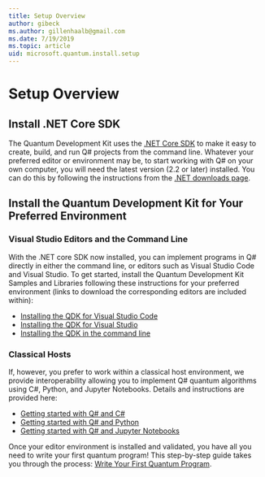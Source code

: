 ```yaml
---
title: Setup Overview
author: gibeck
ms.author: gillenhaalb@gmail.com
ms.date: 7/19/2019
ms.topic: article
uid: microsoft.quantum.install.setup
---
```


# Setup Overview #

## Install .NET Core SDK ##

The Quantum Development Kit uses the [.NET Core SDK](https://dotnet.microsoft.com/) to make it easy to create, build, and run Q# projects from the command line. Whatever your preferred editor or environment may be, to start working with Q# on your own computer, you will need the latest version (2.2 or later) installed. You can do this by following the instructions from the [.NET downloads page](https://www.microsoft.com/net/download).

## Install the Quantum Development Kit for Your Preferred Environment ##

### Visual Studio Editors and the Command Line ###

With the .NET core SDK now installed, you can implement programs in Q# directly in either the command line, or editors such as Visual Studio Code and Visual Studio. To get started, install the Quantum Development Kit Samples and Libraries following these instructions for your preferred environment (links to download the corresponding editors are included within):
* [Installing the QDK for Visual Studio Code](xref:microsoft.quantum.install.vs-code)
* [Installing the QDK for Visual Studio](xref:microsoft.quantum.install.vs-2017)
* [Installing the QDK in the command line](xref:microsoft.quantum.install.cmd-line)

### Classical Hosts ###

If, however, you prefer to work within a classical host environment, we provide interoperability allowing you to implement Q# quantum algorithms using C#, Python, and Jupyter Notebooks. Details and instructions are provided here:
* [Getting started with Q# and C#](xref:microsoft.quantum.install.csharp)
* [Getting started with Q# and Python](xref:microsoft.quantum.install.python)
* [Getting started with Q# and Jupyter Notebooks](xref:microsoft.quantum.install.jupyter)

Once your editor environment is installed and validated, you have all you need to write your first quantum program! This step-by-step guide takes you through the process: [Write Your First Quantum Program](xref:microsoft.quantum.write-program). 